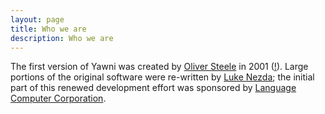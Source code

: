 ```yaml
---
layout: page
title: Who we are
description: Who we are
---
```

The first version of Yawni was created by [Oliver Steele](https://www.osteele.com/) in 2001 ([!](https://web.archive.org/web/20011221083224/http://jwn.sourceforge.net/)). Large portions of the original software were re-written by [Luke Nezda](https://github.com/nezda); the initial part of this renewed development effort was sponsored by [Language Computer Corporation](http://www.languagecomputer.com/).
